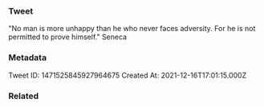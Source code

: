 ### Tweet
"No man is more unhappy than he who never faces adversity. For he is not permitted to prove himself." Seneca

### Metadata
Tweet ID: 1471525845927964675
Created At: 2021-12-16T17:01:15.000Z

### Related

